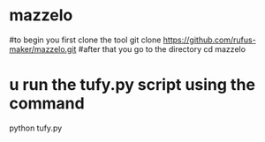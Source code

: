 # mazzelo
#to begin you first clone the tool
git clone https://github.com/rufus-maker/mazzelo.git
#after that you go to the directory
cd mazzelo
# u run the tufy.py script using the  command
python tufy.py

